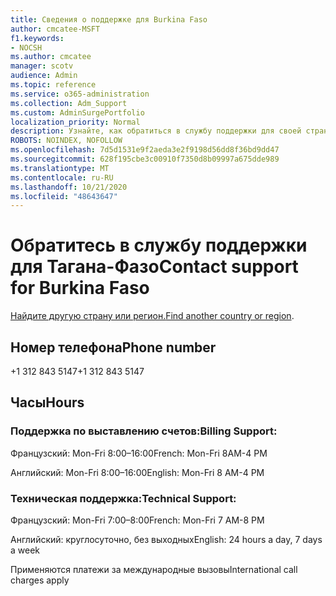 ```yaml
---
title: Сведения о поддержке для Burkina Faso
author: cmcatee-MSFT
f1.keywords:
- NOCSH
ms.author: cmcatee
manager: scotv
audience: Admin
ms.topic: reference
ms.service: o365-administration
ms.collection: Adm_Support
ms.custom: AdminSurgePortfolio
localization_priority: Normal
description: Узнайте, как обратиться в службу поддержки для своей страны или региона.
ROBOTS: NOINDEX, NOFOLLOW
ms.openlocfilehash: 7d5d1531e9f2aeda3e2f9198d56dd8f36bd9dd47
ms.sourcegitcommit: 628f195cbe3c00910f7350d8b09997a675dde989
ms.translationtype: MT
ms.contentlocale: ru-RU
ms.lasthandoff: 10/21/2020
ms.locfileid: "48643647"
---
```

# <a name="contact-support-for-burkina-faso"></a><span data-ttu-id="73763-103">Обратитесь в службу поддержки для Тагана-Фазо</span><span class="sxs-lookup"><span data-stu-id="73763-103">Contact support for Burkina Faso</span></span>

<span data-ttu-id="73763-104">[Найдите другую страну или регион.](../contact-support-for-business-products.md)</span><span class="sxs-lookup"><span data-stu-id="73763-104">[Find another country or region](../contact-support-for-business-products.md).</span></span>

## <a name="phone-number"></a><span data-ttu-id="73763-105">Номер телефона</span><span class="sxs-lookup"><span data-stu-id="73763-105">Phone number</span></span>
<span data-ttu-id="73763-106">+1 312 843 5147</span><span class="sxs-lookup"><span data-stu-id="73763-106">+1 312 843 5147</span></span>

## <a name="hours"></a><span data-ttu-id="73763-107">Часы</span><span class="sxs-lookup"><span data-stu-id="73763-107">Hours</span></span>
### <a name="billing-support"></a><span data-ttu-id="73763-108">Поддержка по выставлению счетов:</span><span class="sxs-lookup"><span data-stu-id="73763-108">Billing Support:</span></span>

<span data-ttu-id="73763-109">Французский: Mon-Fri 8:00–16:00</span><span class="sxs-lookup"><span data-stu-id="73763-109">French: Mon-Fri 8AM-4 PM</span></span>

<span data-ttu-id="73763-110">Английский: Mon-Fri 8:00–16:00</span><span class="sxs-lookup"><span data-stu-id="73763-110">English: Mon-Fri 8 AM-4 PM</span></span>

### <a name="technical-support"></a><span data-ttu-id="73763-111">Техническая поддержка:</span><span class="sxs-lookup"><span data-stu-id="73763-111">Technical Support:</span></span>

<span data-ttu-id="73763-112">Французский: Mon-Fri 7:00–8:00</span><span class="sxs-lookup"><span data-stu-id="73763-112">French: Mon-Fri 7 AM-8 PM</span></span>

<span data-ttu-id="73763-113">Английский: круглосуточно, без выходных</span><span class="sxs-lookup"><span data-stu-id="73763-113">English: 24 hours a day, 7 days a week</span></span>

<span data-ttu-id="73763-114">Применяются платежи за международные вызовы</span><span class="sxs-lookup"><span data-stu-id="73763-114">International call charges apply</span></span>

